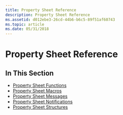 ```yaml
---
title: Property Sheet Reference
description: Property Sheet Reference
ms.assetid: d012ebe3-26cd-44b6-b6c5-89f51af60743
ms.topic: article
ms.date: 05/31/2018
---
```


# Property Sheet Reference

## In This Section

-   [Property Sheet Functions](bumper-property-sheets-reference-functions.md)
-   [Property Sheet Macros](bumper-property-sheets-reference-macros.md)
-   [Property Sheet Messages](bumper-property-sheets-reference-messages.md)
-   [Property Sheet Notifications](bumper-property-sheets-reference-notifications.md)
-   [Property Sheet Structures](bumper-property-sheets-reference-structures.md)

 

 





